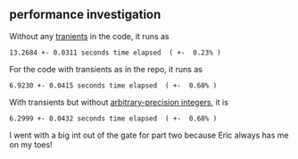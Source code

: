
## performance investigation

Without any [tranients](https://clojure.org/reference/transients) in the code, it runs as

```
13.2684 +- 0.0311 seconds time elapsed  ( +-  0.23% )
```


For the code with transients as in the repo, it runs as

```
6.9230 +- 0.0415 seconds time elapsed  ( +-  0.60% )
```


With transients but without [arbitrary-precision integers](https://clojure.org/guides/learn/syntax), it is

```
6.2999 +- 0.0432 seconds time elapsed  ( +-  0.68% )
```

I went with a big int out of the gate for part two because Eric always has me on my toes!
